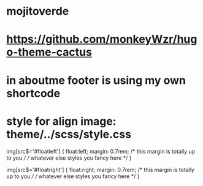 # mojitoverde
# https://github.com/monkeyWzr/hugo-theme-cactus

# in aboutme footer is using my own shortcode

# style for align image: theme/../scss/style.css

img[src$='#floatleft']
  {
      float:left;
      margin: 0.7rem;      /* this margin is totally up to you */
      /* whatever else styles you fancy here */
  }

  img[src$='#floatright']
  {
      float:right;
      margin: 0.7rem;      /* this margin is totally up to you */
      /* whatever else styles you fancy here */
  }
  
